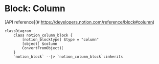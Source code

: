 # Block: Column

[API reference](# https://developers.notion.com/reference/block#column)

```mermaid
classDiagram
    class notion_column_block {
        [notion_blocktype] $type = "column"
        [object] $column
        ConvertFromObject()
    }
    `notion_block` --|> `notion_column_block`:inherits
```
